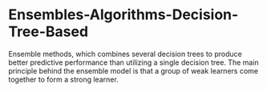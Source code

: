 # Ensembles-Algorithms-Decision-Tree-Based
Ensemble methods, which combines several decision trees to produce better predictive performance than utilizing a single decision tree. The main principle behind the ensemble model is that a group of weak learners come together to form a strong learner.
